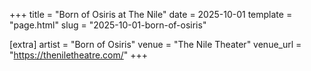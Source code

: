 +++
title = "Born of Osiris at The Nile"
date = 2025-10-01
template = "page.html"
slug = "2025-10-01-born-of-osiris"

[extra]
artist = "Born of Osiris"
venue = "The Nile Theater"
venue_url = "https://theniletheatre.com/"
+++
